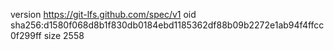 version https://git-lfs.github.com/spec/v1
oid sha256:d1580f068d8b1f830db0184ebd1185362df88b09b2272e1ab94f4ffcc0f299ff
size 2558
